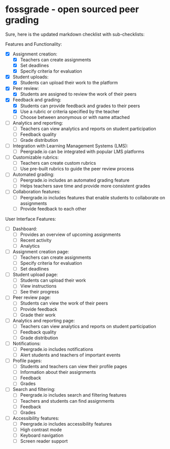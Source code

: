 # fossgrade - open sourced peer grading

Sure, here is the updated markdown checklist with sub-checklists:

Features and Functionality:

- [x] Assignment creation:
  - [x] Teachers can create assignments
  - [x] Set deadlines
  - [x] Specify criteria for evaluation
- [x] Student uploads:
  - [x] Students can upload their work to the platform
- [x] Peer review:
  - [x] Students are assigned to review the work of their peers
- [x] Feedback and grading:
  - [x] Students can provide feedback and grades to their peers
  - [x] Use a rubric or criteria specified by the teacher
  - [ ] Choose between anonymous or with name attached
- [ ] Analytics and reporting:
  - [ ] Teachers can view analytics and reports on student participation
  - [ ] Feedback quality
  - [ ] Grade distribution
- [ ] Integration with Learning Management Systems (LMS):
  - [ ] Peergrade.io can be integrated with popular LMS platforms
- [ ] Customizable rubrics:
  - [ ] Teachers can create custom rubrics
  - [ ] Use pre-built rubrics to guide the peer review process
- [ ] Automated grading:
  - [ ] Peergrade.io includes an automated grading feature
  - [ ] Helps teachers save time and provide more consistent grades
- [ ] Collaboration features:
  - [ ] Peergrade.io includes features that enable students to collaborate on assignments
  - [ ] Provide feedback to each other

User Interface Features:

- [ ] Dashboard:
  - [ ] Provides an overview of upcoming assignments
  - [ ] Recent activity
  - [ ] Analytics
- [ ] Assignment creation page:
  - [ ] Teachers can create assignments
  - [ ] Specify criteria for evaluation
  - [ ] Set deadlines
- [ ] Student upload page:
  - [ ] Students can upload their work
  - [ ] View instructions
  - [ ] See their progress
- [ ] Peer review page:
  - [ ] Students can view the work of their peers
  - [ ] Provide feedback
  - [ ] Grade their work
- [ ] Analytics and reporting page:
  - [ ] Teachers can view analytics and reports on student participation
  - [ ] Feedback quality
  - [ ] Grade distribution
- [ ] Notifications:
  - [ ] Peergrade.io includes notifications
  - [ ] Alert students and teachers of important events
- [ ] Profile pages:
  - [ ] Students and teachers can view their profile pages
  - [ ] Information about their assignments
  - [ ] Feedback
  - [ ] Grades
- [ ] Search and filtering:
  - [ ] Peergrade.io includes search and filtering features
  - [ ] Teachers and students can find assignments
  - [ ] Feedback
  - [ ] Grades
- [ ] Accessibility features:
  - [ ] Peergrade.io includes accessibility features
  - [ ] High contrast mode
  - [ ] Keyboard navigation
  - [ ] Screen reader support
